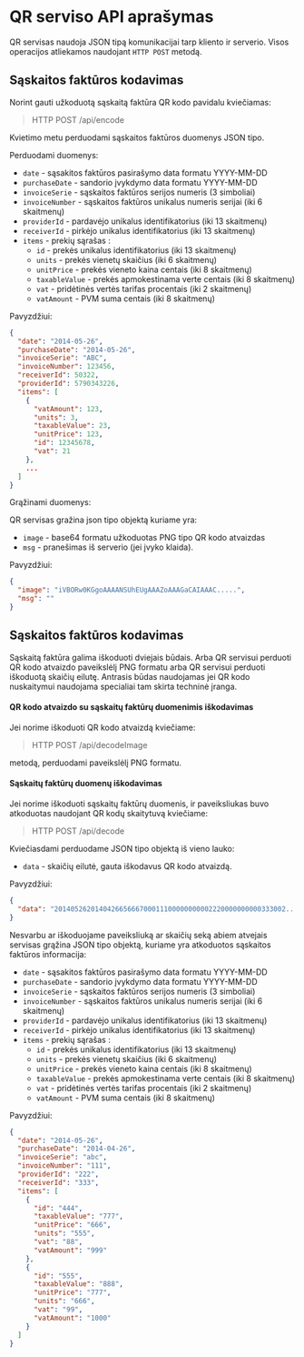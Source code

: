 # QR serviso API aprašymas

QR servisas naudoja JSON tipą komunikacijai tarp kliento ir serverio.
Visos operacijos atliekamos naudojant `HTTP POST` metodą.


## Sąskaitos faktūros kodavimas

Norint gauti užkoduotą sąskaitą faktūra QR kodo pavidalu kviečiamas:

>  HTTP POST /api/encode

Kvietimo metu perduodami sąskaitos faktūros duomenys JSON tipo.

Perduodami duomenys:

 - `date` - sąsakitos faktūros pasirašymo data formatu YYYY-MM-DD
 - `purchaseDate` - sandorio įvykdymo data formatu YYYY-MM-DD
 - `invoiceSerie` - sąskaitos faktūros serijos numeris (3 simboliai)
 - `invoiceNumber` - sąskaitos faktūros unikalus numeris serijai (iki 6 skaitmenų)
 - `providerId` - pardavėjo unikalus identifikatorius (iki 13 skaitmenų)
 - `receiverId` - pirkėjo unikalus identifikatorius (iki 13 skaitmenų)
 - `items` - prekių sąrašas :
    - `id` - prekės unikalus identifikatorius (iki 13 skaitmenų)
    - `units` - prekės vienetų skaičius (iki 6 skaitmenų)
    - `unitPrice` - prekės vieneto kaina centais (iki 8 skaitmenų)
    - `taxableValue` - prekės apmokestinama verte centais (iki 8 skaitmenų)
    - `vat` - pridėtinės vertės tarifas procentais (iki 2 skaitmenų)
    - `vatAmount` - PVM suma centais (iki 8 skaitmenų)

Pavyzdžiui:
```json
{
  "date": "2014-05-26",
  "purchaseDate": "2014-05-26",
  "invoiceSerie": "ABC",
  "invoiceNumber": 123456,
  "receiverId": 50322,
  "providerId": 5790343226,
  "items": [
    {
      "vatAmount": 123,
      "units": 3,
      "taxableValue": 23,
      "unitPrice": 123,
      "id": 12345678,
      "vat": 21
    },
    ...
  ]
}
```

Grąžinami duomenys:

QR servisas gražina json tipo objektą kuriame yra:
  - `image` - base64 formatu užkoduotas PNG tipo QR kodo atvaizdas
  - `msg` - pranešimas iš serverio (jei įvyko klaida).

Pavyzdžiui:
```json
{
  "image": "iVBORw0KGgoAAAANSUhEUgAAAZoAAAGaCAIAAAC.....",
  "msg": ""
}
```


## Sąskaitos faktūros kodavimas

Sąskaitą faktūra galima iškoduoti dviejais būdais. Arba QR servisui perduoti QR kodo atvaizdo paveikslėlį PNG formatu arba QR servisui perduoti iškoduotą skaičių eilutę.
Antrasis būdas naudojamas jei QR kodo nuskaitymui naudojama specialiai tam skirta techninė įranga.

#### QR kodo atvaizdo su sąskaitų faktūrų duomenimis iškodavimas

Jei norime iškoduoti QR kodo atvaizdą kviečiame:

>  HTTP POST /api/decodeImage

metodą, perduodami paveikslėlį PNG formatu.

#### Sąskaitų faktūrų duomenų iškodavimas

Jei norime iškoduoti sąskaitų faktūrų duomenis, ir paveiksliukas buvo atkoduotas naudojant QR kodų skaitytuvą kviečiame:

>  HTTP POST /api/decode

Kviečiasdami perduodame JSON tipo objektą iš vieno lauko:
  - `data` - skaičių eilutė, gauta iškodavus QR kodo atvaizdą.

Pavyzdžiui:
```json
{
  "data": "201405262014042665666700011100000000002220000000000333002..."
}
```

Nesvarbu ar iškoduojame paveiksliuką ar skaičių seką abiem atvejais servisas grąžina JSON tipo objektą, kuriame yra
atkoduotos sąskaitos faktūros informacija:
   - `date` - sąsakitos faktūros pasirašymo data formatu YYYY-MM-DD
   - `purchaseDate` - sandorio įvykdymo data formatu YYYY-MM-DD
   - `invoiceSerie` - sąskaitos faktūros serijos numeris (3 simboliai)
   - `invoiceNumber` - sąskaitos faktūros unikalus numeris serijai (iki 6 skaitmenų)
   - `providerId` - pardavėjo unikalus identifikatorius (iki 13 skaitmenų)
   - `receiverId` - pirkėjo unikalus identifikatorius (iki 13 skaitmenų)
   - `items` - prekių sąrašas :
     - `id` - prekės unikalus identifikatorius (iki 13 skaitmenų)
     - `units` - prekės vienetų skaičius (iki 6 skaitmenų)
     - `unitPrice` - prekės vieneto kaina centais (iki 8 skaitmenų)
     - `taxableValue` - prekės apmokestinama verte centais (iki 8 skaitmenų)
     - `vat` - pridėtinės vertės tarifas procentais (iki 2 skaitmenų)
     - `vatAmount` - PVM suma centais (iki 8 skaitmenų)

Pavyzdžiui:
```json
{
  "date": "2014-05-26",
  "purchaseDate": "2014-04-26",
  "invoiceSerie": "abc",
  "invoiceNumber": "111",
  "providerId": "222",
  "receiverId": "333",
  "items": [
    {
      "id": "444",
      "taxableValue": "777",
      "unitPrice": "666",
      "units": "555",
      "vat": "88",
      "vatAmount": "999"
    },
    {
      "id": "555",
      "taxableValue": "888",
      "unitPrice": "777",
      "units": "666",
      "vat": "99",
      "vatAmount": "1000"
    }
  ]
}
```
